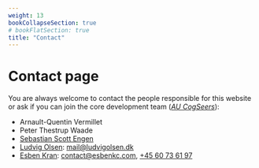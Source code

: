 ```yaml
---
weight: 13
bookCollapseSection: true
# bookFlatSection: true
title: "Contact"
---
```


# Contact page

You are always welcome to contact the people responsible for this website or ask if you can join the core development team ([_AU CogSeers_](https://gitlab.com/AUcogseers/)):

- Arnault-Quentin Vermillet
- Peter Thestrup Waade
- [Sebastian Scott Engen](https://sebix.me/)
- [Ludvig Olsen](http://ludvigolsen.dk): [mail@ludvigolsen.dk](mailto:mail@ludvigolsen.dk)
- [Esben Kran](https://github.com/esbenkc): [contact@esbenkc.com](mailto:contact@esbenkc.com), [+45 60 73 61 97](tel:+4560736197)
